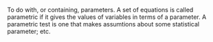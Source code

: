 To do with, or containing, parameters. A set of equations is called
parametric if it gives the values of variables in terms of a parameter.
A parametric test is one that makes assumtions about some statistical
parameter; etc.
